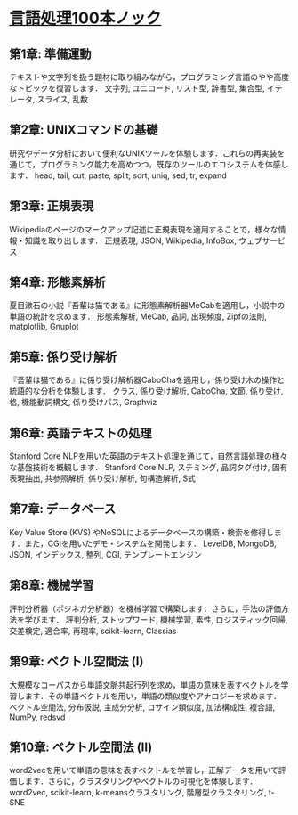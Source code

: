 # [言語処理100本ノック](http://www.cl.ecei.tohoku.ac.jp/nlp100/)

## 第1章: 準備運動
テキストや文字列を扱う題材に取り組みながら，プログラミング言語のやや高度なトピックを復習します．
文字列, ユニコード, リスト型, 辞書型, 集合型, イテレータ, スライス, 乱数

## 第2章: UNIXコマンドの基礎
研究やデータ分析において便利なUNIXツールを体験します．これらの再実装を通じて，プログラミング能力を高めつつ，既存のツールのエコシステムを体感します．
head, tail, cut, paste, split, sort, uniq, sed, tr, expand

## 第3章: 正規表現
Wikipediaのページのマークアップ記述に正規表現を適用することで，様々な情報・知識を取り出します．
正規表現, JSON, Wikipedia, InfoBox, ウェブサービス

## 第4章: 形態素解析
夏目漱石の小説『吾輩は猫である』に形態素解析器MeCabを適用し，小説中の単語の統計を求めます．
形態素解析, MeCab, 品詞, 出現頻度, Zipfの法則, matplotlib, Gnuplot

## 第5章: 係り受け解析
『吾輩は猫である』に係り受け解析器CaboChaを適用し，係り受け木の操作と統語的な分析を体験します．
クラス, 係り受け解析, CaboCha, 文節, 係り受け, 格, 機能動詞構文, 係り受けパス, Graphviz

## 第6章: 英語テキストの処理
Stanford Core NLPを用いた英語のテキスト処理を通じて，自然言語処理の様々な基盤技術を概観します．
Stanford Core NLP, ステミング, 品詞タグ付け, 固有表現抽出, 共参照解析, 係り受け解析, 句構造解析, S式

## 第7章: データベース
Key Value Store (KVS) やNoSQLによるデータベースの構築・検索を修得します．また，CGIを用いたデモ・システムを開発します．
LevelDB, MongoDB, JSON, インデックス, 整列, CGI, テンプレートエンジン

## 第8章: 機械学習
評判分析器（ポジネガ分析器）を機械学習で構築します．さらに，手法の評価方法を学びます．
評判分析, ストップワード, 機械学習, 素性, ロジスティック回帰, 交差検定, 適合率, 再現率, scikit-learn, Classias

## 第9章: ベクトル空間法 (I)
大規模なコーパスから単語文脈共起行列を求め，単語の意味を表すベクトルを学習します．その単語ベクトルを用い，単語の類似度やアナロジーを求めます．
ベクトル空間法, 分布仮説, 主成分分析, コサイン類似度, 加法構成性, 複合語, NumPy, redsvd

## 第10章: ベクトル空間法 (II)
word2vecを用いて単語の意味を表すベクトルを学習し，正解データを用いて評価します．さらに，クラスタリングやベクトルの可視化を体験します．
word2vec, scikit-learn, k-meansクラスタリング, 階層型クラスタリング, t-SNE
